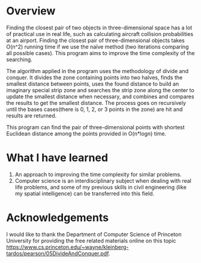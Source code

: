 # Overview
<p>Finding the closest pair of two objects in three-dimensional space has a lot of practical use in real life, such as calculating aircraft collision probabilities at an airport. Finding the closest pair of three-dimensional objects takes O(n^2) running time if we use the naïve method (two iterations comparing all possible cases). This program aims to improve the time complexity of the searching. </p>
<p>The algorithm applied in the program uses the methodology of divide and conquer. It divides the zone containing points into two halves, finds the smallest distance between points, uses the found distance to build an imaginary special strip zone and searches the strip zone along the center to update the smallest distance when necessary, and combines and compares the results to get the smallest distance. The process goes on recursively until the bases cases(there is 0, 1, 2, or 3 points in the zone) are hit and results are returned. </p>
<p>This program can find the pair of three-dimensional points with shortest Euclidean distance among the points provided in O(n*logn) time. </p>

# What I have learned
1. An approach to improving the time complexity for similar problems.
2. Computer science is an interdisciplinary subject when dealing with real life problems, and some of my previous skills in civil engineering (like my spatial intelligence) can be transferred into this field.

# Acknowledgements
I would like to thank the Department of Computer Science of Princeton University for providing the free related materials online on this topic https://www.cs.princeton.edu/~wayne/kleinberg-tardos/pearson/05DivideAndConquer.pdf.
